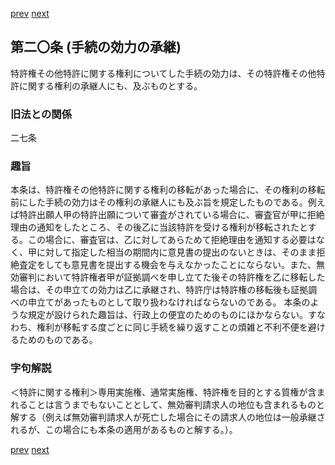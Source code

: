 [prev](/specific/markdowns/特許法/023_Mp-Ch_1-At_19.md)
[next](/specific/markdowns/特許法/025_Mp-Ch_1-At_21.md)
## 第二〇条 (手続の効力の承継)
特許権その他特許に関する権利についてした手続の効力は、その特許権その他特許に関する権利の承継人にも、及ぶものとする。

### 旧法との関係
二七条

### 趣旨
本条は、特許権その他特許に関する権利の移転があった場合に、その権利の移転前にした手続の効力はその権利の承継人にも及ぶ旨を規定したものである。例えば特許出願人甲の特許出願について審査がされている場合に、審査官が甲に拒絶理由の通知をしたところ、その後乙に当該特許を受ける権利が移転されたとする。この場合に、審査官は、乙に対してあらためて拒絶理由を通知する必要はなく、甲に対して指定した相当の期間内に意見書の提出のないときは、そのまま拒絶査定をしても意見書を提出する機会を与えなかったことにならない。また、無効審判において特許権者甲が証拠調べを申し立てた後その特許権を乙に移転した場合は、その申立ての効力は乙に承継され、特許庁は特許権の移転後も証拠調べの申立てがあったものとして取り扱わなければならないのである。
本条のような規定が設けられた趣旨は、行政上の便宜のためのものにほかならない。すなわち、権利が移転する度ごとに同じ手続を繰り返すことの煩雑と不利不便を避けるためのものである。

### 字句解説
＜特許に関する権利＞専用実施権、通常実施権、特許権を目的とする質権が含まれることは言うまでもないこととして、無効審判請求人の地位も含まれるものと解する（例えば無効審判請求人が死亡した場合にその請求人の地位は一般承継されるが、この場合にも本条の適用があるものと解する。）。

[prev](/specific/markdowns/特許法/023_Mp-Ch_1-At_19.md)
[next](/specific/markdowns/特許法/025_Mp-Ch_1-At_21.md)